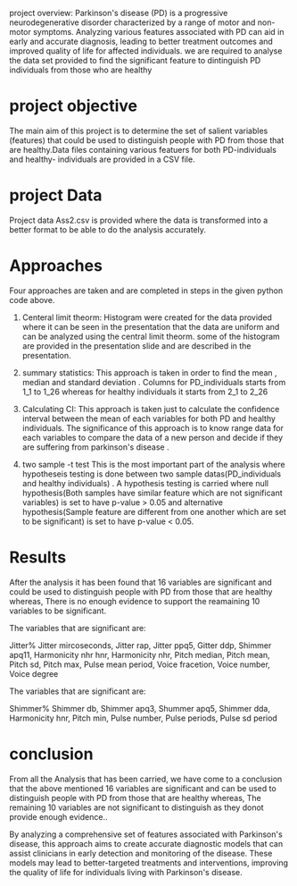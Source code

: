 project overview:
Parkinson's disease (PD) is a progressive neurodegenerative disorder characterized by a range of motor and non-motor symptoms. Analyzing various features associated with PD can aid in early and accurate diagnosis, leading to better treatment outcomes and improved quality of life for affected individuals. we are required to analyse the data set provided to find the significant feature to dintinguish PD individuals from those who are healthy


# project objective
 The main aim of this project is to determine the set of salient variables (features) that could 
be used to distinguish people with PD from those that are healthy.Data files containing various featuers for both PD-individuals and healthy- individuals are provided in a CSV file. 
# project Data 
Project data Ass2.csv is provided where the data is transformed into a better format to be able to do the analysis accurately.
# Approaches

Four approaches are taken and are completed  in steps in the given python code above.
1) Centeral limit theorm:
   Histogram were created for the data provided where it can be seen in the presentation that the data are uniform and can be analyzed using the central limit theorm.
   some of the histogram are provided in the presentation slide and are described in the presentation.
2) summary statistics:
   This approach is taken in order to find the mean , median and standard deviation . Columns for PD_individuals starts from 1_1 to 1_26 whereas  for healthy individuals it 
   starts from 2_1 to 2_26

3) Calculating CI:
    This approach is taken just to calculate the confidence interval between the mean of each variables for both PD and healthy individuals. The significance of this 
    approach is to know range data for each variables to compare the data  of a new  person and decide if they are suffering from parkinson's disease .
4) two sample -t test
   This is the most important part of the analysis where hypotheseis testing is done between two sample datas(PD_individuals and healthy individuals) . A hypothesis testing 
   is carried where null hypothesis(Both samples have similar feature which are not significant variables) is set to have p-value > 0.05  and alternative hypothesis(Sample 
   feature are different from one another which are set to be significant) is set to have p-value < 0.05.

# Results

After the analysis it has been found that 16 variables are significant and could be used to distinguish people with PD from those that are healthy whereas, There is no enough evidence to support the reamaining 10  variables to be significant.

 The variables that are significant are:

   Jitter%
	  Jitter mircoseconds,
	  Jitter rap,
	  Jitter ppq5,
	  Gitter ddp,
	  Shimmer apq11,
	  Harmonicity nhr hnr,
	  Harmonicity nhr,
	  Pitch median,
	  Pitch mean,
	  Pitch sd,
	  Pitch max,
	  Pulse mean period,
	  Voice fracetion,
	  Voice number,
	  Voice degree

 The variables that are significant are:

   Shimmer%
	  Shimmer db,
	  Shimmer apq3,
	  Shummer apq5,
	  Shimmer dda,
	  Harmonicity hnr,
	  Pitch min,
	  Pulse number,
	  Pulse periods,
	  Pulse sd period 



# conclusion
From all the Analysis that has been carried, we have come to a conclusion that the above mentioned 16 variables are significant  and can be used to distinguish people with PD from those that are healthy whereas,  The remaining 10  variables are not significant to distinguish as they donot provide enough evidence..

By analyzing a comprehensive set of features associated with Parkinson's disease, this approach aims to create accurate diagnostic models that can assist clinicians in early detection and monitoring of the disease. These models may lead to better-targeted treatments and interventions, improving the quality of life for individuals living with Parkinson's disease.

